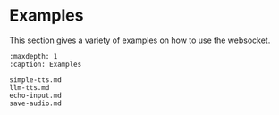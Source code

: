 # Examples

This section gives a variety of examples on how to use the websocket.

```{toctree}
:maxdepth: 1
:caption: Examples

simple-tts.md
llm-tts.md
echo-input.md
save-audio.md
```

